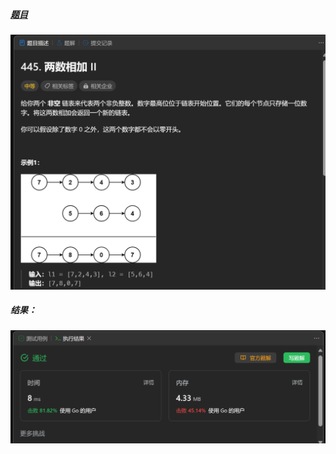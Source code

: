 ##### [题目](https://leetcode.cn/problems/add-two-numbers-ii/)
![pic](img.png)
##### 结果：
![pic](result.png)